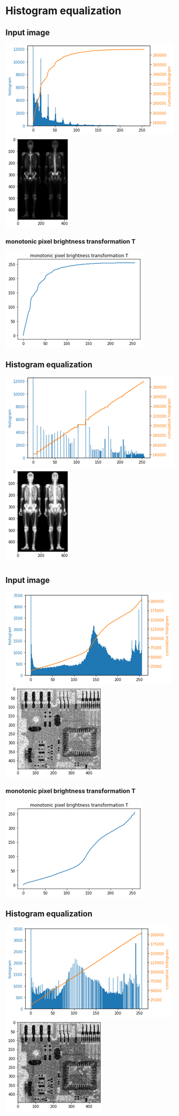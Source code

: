 # Histogram equalization

## Input image
<img src="./doc/origin_hist1.png" ></img>
<img src="./doc/origin_img1.png" ></img>

### monotonic pixel brightness transformation T
<img src="./doc/T1.png" ></img>

## Histogram equalization
<img src="./doc/eq_hist1.png" ></img>
<img src="./doc/eq_img1.png" ></img>



#

## Input image
<img src="./doc/origin_hist2.png" ></img>
<img src="./doc/origin_img2.png" ></img>

### monotonic pixel brightness transformation T
<img src="./doc/T2.png" ></img>

## Histogram equalization
<img src="./doc/eq_hist2.png" ></img>
<img src="./doc/eq_img2.png" ></img>